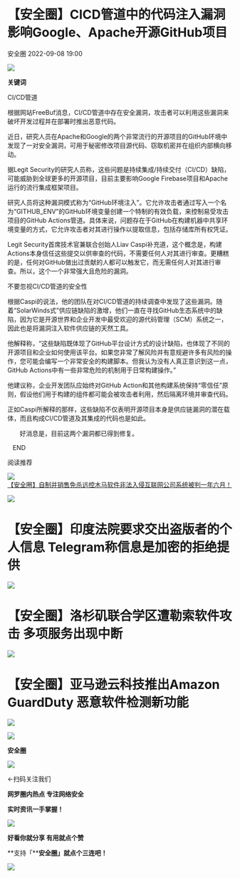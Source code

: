 #  【安全圈】CICD管道中的代码注入漏洞影响Google、Apache开源GitHub项目   
 安全圈   2022-09-08 19:00  
  
![](https://mmbiz.qpic.cn/mmbiz_jpg/aBHpjnrGylh9KTUhOiawbAykL7d26ibsC1j663EmRiawmQsyIPibAQCcqJzia1XWuiaA9KuSgGWjAkCDGLowL6rHGGGQ/640?wx_fmt=jpeg "")  
  
**关键词**  
  
  
  
CI/CD管道  
  
  
根据网站FreeBuf消息，CI/CD管道中存在安全漏洞，攻击者可以利用这些漏洞来破坏开发过程并在部署时推出恶意代码。  
  
  
近日，研究人员在Apache和Google的两个非常流行的开源项目的GitHub环境中发现了一对安全漏洞，可用于秘密修改项目源代码、窃取机密并在组织内部横向移动。  
  
  
据Legit Security的研究人员称，这些问题是持续集成/持续交付（CI/CD）缺陷，可能威胁到全球更多的开源项目，目前主要影响Google Firebase项目和Apache运行的流行集成框架项目。  
  
  
研究人员将这种漏洞模式称为“GitHub环境注入”。它允许攻击者通过写入一个名为“GITHUB_ENV”的GitHub环境变量创建一个特制的有效负载，来控制易受攻击项目的GitHub Actions管道。具体来说，问题存在于GitHub在构建机器中共享环境变量的方式，它允许攻击者对其进行操作以提取信息，包括存储库所有权凭证。  
  
  
Legit Security首席技术官兼联合创始人Liav Caspi补充道，这个概念是，构建Actions本身信任这些提交以供审查的代码，不需要任何人对其进行审查。更糟糕的是，任何对GitHub做出过贡献的人都可以触发它，而无需任何人对其进行审查。所以，这个一个非常强大且危险的漏洞。  
  
  
不要忽视CI/CD管道的安全性  
  
  
根据Caspi的说法，他的团队在对CI/CD管道的持续调查中发现了这些漏洞。随着“SolarWinds式”供应链缺陷的激增，他们一直在寻找GitHub生态系统中的缺陷，因为它是开源世界和企业开发中最受欢迎的源代码管理（SCM）系统之一，因此也是将漏洞注入软件供应链的天然工具。  
  
  
他解释称，“这些缺陷既体现了GitHub平台设计方式的设计缺陷，也体现了不同的开源项目和企业如何使用该平台。如果您非常了解风险并有意规避许多有风险的操作，您可能会编写一个非常安全的构建脚本。但我认为没有人真正意识到这一点，GitHub Actions中有一些非常危险的机制用于日常构建操作。”  
  
  
他建议称，企业开发团队应始终对GitHub Action和其他构建系统保持“零信任”原则，假设他们用于构建的组件都可能会被攻击者利用，然后隔离环境并审查代码。  
  
  
正如Caspi所解释的那样，这些缺陷不仅表明开源项目本身是供应链漏洞的潜在载体，而且构成CI/CD管道及其集成的代码也是如此。  
  
  
       好消息是，目前这两个漏洞都已得到修复。  
  
  
   END    
  
  
阅读推荐  
  
  
![](https://mmbiz.qpic.cn/mmbiz_jpg/aBHpjnrGylh9KTUhOiawbAykL7d26ibsC1S4MnAGFXStHOcRsYLhO8jQ0uiafHl0iabRhibZC7NZ4onEX3Pcy6TchbQ/640?wx_fmt=jpeg "")  
[【安全圈】自制并销售免杀远控木马软件非法入侵互联网公司系统被判一年六月！](http://mp.weixin.qq.com/s?__biz=MzIzMzE4NDU1OQ==&mid=2652016140&idx=1&sn=770d6f1c87458ca5b4ddad2e1267f5b9&chksm=f36fa24cc4182b5a3b02d130349dd011c43d3a5421882deafdab5529a56490c3265ec8cb1f41&scene=21#wechat_redirect)  
  
  
  
![](https://mmbiz.qpic.cn/mmbiz_jpg/aBHpjnrGyljqc0heK1ia6CxdrAF1BbBYbpmGnicpclIyo3aIoSpslmAcOehBVzwtoY2cNYpG1HOcoIKwYn3V4umQ/640?wx_fmt=jpeg "")  
# 【安全圈】印度法院要求交出盗版者的个人信息 Telegram称信息是加密的拒绝提供  
  
  
![](https://mmbiz.qpic.cn/mmbiz_jpg/aBHpjnrGylh9KTUhOiawbAykL7d26ibsC1ucbU84lQKbdtysXTc0KYHy8WfrTRMPe88mIVZqVhV10rZGxGRNJYCg/640?wx_fmt=jpeg "")  
# 【安全圈】洛杉矶联合学区遭勒索软件攻击 多项服务出现中断  
  
  
![](https://mmbiz.qpic.cn/mmbiz_jpg/aBHpjnrGylh9KTUhOiawbAykL7d26ibsC1iaONAqNUJz83JM7cOq8gqpWewicHOE2vSXpicKWxHKibCZaqLTrTSvIENg/640?wx_fmt=jpeg "")  
# 【安全圈】亚马逊云科技推出Amazon GuardDuty 恶意软件检测新功能  
  
  
  
  
![](https://mmbiz.qpic.cn/mmbiz_gif/aBHpjnrGylgeVsVlL5y1RPJfUdozNyCEft6M27yliapIdNjlcdMaZ4UR4XxnQprGlCg8NH2Hz5Oib5aPIOiaqUicDQ/640?wx_fmt=gif&wxfrom=5&wx_lazy=1 "")  
  
  
  
![](https://mmbiz.qpic.cn/mmbiz_png/aBHpjnrGylgeVsVlL5y1RPJfUdozNyCEDQIyPYpjfp0XDaaKjeaU6YdFae1iagIvFmFb4djeiahnUy2jBnxkMbaw/640?wx_fmt=png&wxfrom=5&wx_lazy=1&wx_co=1 "")  
  
**安全圈**  
  
![](https://mmbiz.qpic.cn/mmbiz_gif/aBHpjnrGylgeVsVlL5y1RPJfUdozNyCEft6M27yliapIdNjlcdMaZ4UR4XxnQprGlCg8NH2Hz5Oib5aPIOiaqUicDQ/640?wx_fmt=gif&wxfrom=5&wx_lazy=1 "")  
  
  
←扫码关注我们  
  
**网罗圈内热点 专注网络安全**  
  
**实时资讯一手掌握！**  
  
  
![](https://mmbiz.qpic.cn/mmbiz_gif/aBHpjnrGylgeVsVlL5y1RPJfUdozNyCE3vpzhuku5s1qibibQjHnY68iciaIGB4zYw1Zbl05GQ3H4hadeLdBpQ9wEA/640?wx_fmt=gif&wxfrom=5&wx_lazy=1 "")  
  
**好看你就分享 有用就点个赞**  
  
**支持「****安全圈」就点个三连吧！**  
  
![](https://mmbiz.qpic.cn/mmbiz_gif/aBHpjnrGylgeVsVlL5y1RPJfUdozNyCE3vpzhuku5s1qibibQjHnY68iciaIGB4zYw1Zbl05GQ3H4hadeLdBpQ9wEA/640?wx_fmt=gif&wxfrom=5&wx_lazy=1 "")  
  
